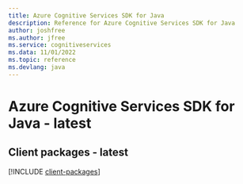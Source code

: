 ```yaml
---
title: Azure Cognitive Services SDK for Java
description: Reference for Azure Cognitive Services SDK for Java
author: joshfree
ms.author: jfree
ms.service: cognitiveservices
ms.data: 11/01/2022
ms.topic: reference
ms.devlang: java
---
```

# Azure Cognitive Services SDK for Java - latest

## Client packages - latest
[!INCLUDE [client-packages](cognitive-services-client-index.md)]